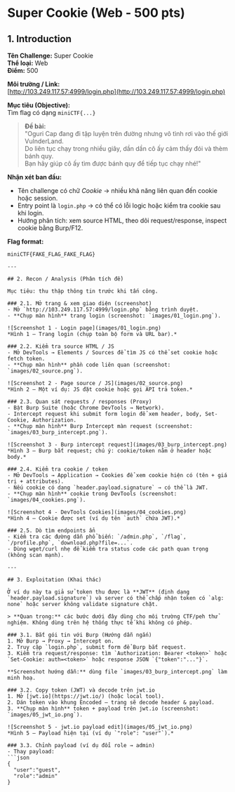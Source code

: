 # Super Cookie (Web - 500 pts)

## 1. Introduction

**Tên Challenge:** Super Cookie  
**Thể loại:** Web  
**Điểm:** 500  

**Môi trường / Link:**  
[http://103.249.117.57:4999/login.php](http://103.249.117.57:4999/login.php)

**Mục tiêu (Objective):**  
Tìm flag có dạng `miniCTF{...}`

> **Đề bài:**  
> "Oguri Cap đang đi tập luyện trên đường nhưng vô tình rơi vào thế giới VulnderLand.  
> Do liên tục chạy trong nhiều giây, dần dần cô ấy cảm thấy đói và thèm bánh quy.  
> Bạn hãy giúp cô ấy tìm được bánh quy để tiếp tục chạy nhé!"

**Nhận xét ban đầu:**  
- Tên challenge có chữ *Cookie* → nhiều khả năng liên quan đến cookie hoặc session.  
- Entry point là `login.php` → có thể có lỗi logic hoặc kiểm tra cookie sau khi login.  
- Hướng phân tích: xem source HTML, theo dõi request/response, inspect cookie bằng Burp/F12.  

**Flag format:**  
```
miniCTF{FAKE_FLAG_FAKE_FLAG}

---

## 2. Recon / Analysis (Phân tích đề)

Mục tiêu: thu thập thông tin trước khi tấn công.

### 2.1. Mở trang & xem giao diện (screenshot)
- Mở `http://103.249.117.57:4999/login.php` bằng trình duyệt.
- **Chụp màn hình** trang login (screenshot: `images/01_login.png`).

![Screenshot 1 - Login page](images/01_login.png)  
*Hình 1 — Trang login (chụp toàn bộ form và URL bar).*

### 2.2. Kiểm tra source HTML / JS
- Mở DevTools → Elements / Sources để tìm JS có thể set cookie hoặc fetch token.
- **Chụp màn hình** phần code liên quan (screenshot: `images/02_source.png`).

![Screenshot 2 - Page source / JS](images/02_source.png)  
*Hình 2 — Một ví dụ: JS đặt cookie hoặc gọi API trả token.*

### 2.3. Quan sát requests / responses (Proxy)
- Bật Burp Suite (hoặc Chrome DevTools → Network).  
- Intercept request khi submit form login để xem header, body, Set-Cookie, Authorization.
- **Chụp màn hình** Burp Intercept màn request (screenshot: `images/03_burp_intercept.png`).

![Screenshot 3 - Burp intercept request](images/03_burp_intercept.png)  
*Hình 3 — Burp bắt request; chú ý: cookie/token nằm ở header hoặc body.*

### 2.4. Kiểm tra cookie / token
- Mở DevTools → Application → Cookies để xem cookie hiện có (tên + giá trị + attributes).
- Nếu cookie có dạng `header.payload.signature` → có thể là JWT.
- **Chụp màn hình** cookie trong DevTools (screenshot: `images/04_cookies.png`).

![Screenshot 4 - DevTools Cookies](images/04_cookies.png)  
*Hình 4 — Cookie được set (ví dụ tên `auth` chứa JWT).*

### 2.5. Dò tìm endpoints ẩn
- Kiểm tra các đường dẫn phổ biến: `/admin.php`, `/flag`, `/profile.php`, `download.php?file=...`.
- Dùng wget/curl nhẹ để kiểm tra status code các path quan trọng (không scan mạnh).

---

## 3. Exploitation (Khai thác)

Ở ví dụ này ta giả sử token thu được là **JWT** (định dạng `header.payload.signature`) và server có thể chấp nhận token có `alg: none` hoặc server không validate signature chặt.

> **Quan trọng:** các bước dưới đây dùng cho môi trường CTF/peh thử nghiệm. Không dùng trên hệ thống thực tế khi không có phép.

### 3.1. Bắt gói tin với Burp (Hướng dẫn ngắn)
1. Mở Burp → Proxy → Intercept on.  
2. Truy cập `login.php`, submit form để Burp bắt request.  
3. Kiểm tra request/response: tìm `Authorization: Bearer <token>` hoặc `Set-Cookie: auth=<token>` hoặc response JSON `{"token":"..."}`.

**Screenshot hướng dẫn:** dùng file `images/03_burp_intercept.png` làm minh hoạ.

### 3.2. Copy token (JWT) và decode trên jwt.io
1. Mở [jwt.io](https://jwt.io/) (hoặc local tool).  
2. Dán token vào khung Encoded — trang sẽ decode header & payload.  
3. **Chụp màn hình** token + payload trên jwt.io (screenshot: `images/05_jwt_io.png`).

![Screenshot 5 - jwt.io payload edit](images/05_jwt_io.png)  
*Hình 5 — Payload hiện tại (ví dụ `"role": "user"`).*

### 3.3. Chỉnh payload (ví dụ đổi role → admin)
- Thay payload:
```json
{
  "user":"guest",
  "role":"admin"
}

